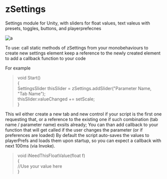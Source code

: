 # zSettings
Settings module for Unity, with sliders for float values, text valeus with presets, toggles, buttons, and playerprefecnes

![a](Screenshots/zSettings.png "zSettings")


To use: call static methods of zSettings from your monobehaviours to create new settings element
keep a reference to the newly created element to add a callback function to your code

For example

>void Start() <br /> 
{ <br /> 
   SettingsSlider thisSlider = zSettings.addSlider("Parameter Name, "Tab Name"); <br /> 
   thisSlider.valueChanged += setScale; <br /> 
} <br /> 

This wil either create a new tab and new control if your script is the first one requesting that, or a reference to the existing one if such combination (tab name / parameter name) exsits already;
You can than add callback to your function that will get called if the user changes the parameter (or if preferences are loaded)
By default the script auto-saves the values to playerPrefs and loads them upon startup, so you can expect a callback with next 100ms (via Invoke).


>void iNeedThisFloatValue(float f) <br /> 
{  
//Use your value here<br /> 
} <br /> 


